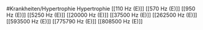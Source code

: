 #Krankheiten/Hypertrophie
Hypertrophie
[[110 Hz (E)]]
[[570 Hz (E)]]
[[950 Hz (E)]]
[[5250 Hz (E)]]
[[20000 Hz (E)]]
[[37500 Hz (E)]]
[[262500 Hz (E)]]
[[593500 Hz (E)]]
[[775790 Hz (E)]]
[[808500 Hz (E)]]